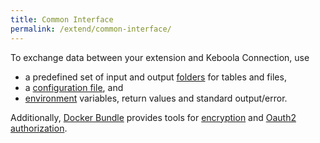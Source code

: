 ```yaml
---
title: Common Interface
permalink: /extend/common-interface/
---
```


To exchange data between your extension and Keboola Connection, use 

* a predefined set of input and output [folders](/extend/common-interface/folders) for tables and files,  
* a [configuration file](/extend/common-interface/config-file/), and 
* [environment](/extend/common-interface/environment/) variables, return values and standard output/error. 

Additionally, [Docker Bundle](/overview/docker-bundle/) provides tools for 
[encryption](/overview/encryption) and [Oauth2 authorization](/common-interface/oauth/). 
